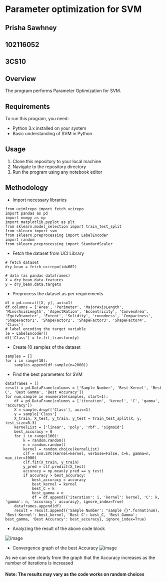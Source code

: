 # Parameter optimization for SVM
## Prisha Sawhney
## 102116052
## 3CS10

## Overview

The program performs Parameter Optimization for SVM.

## Requirements

To run this program, you need:
- Python 3.x installed on your system
- Basic understanding of SVM in Python

## Usage

1. Clone this repository to your local machine
2. Navigate to the repository directory
3. Run the program using any notebook editor

## Methodology
- Import necessary libraries
```
from ucimlrepo import fetch_ucirepo 
import pandas as pd
import numpy as np
import matplotlib.pyplot as plt
from sklearn.model_selection import train_test_split
from sklearn import svm
from sklearn.preprocessing import LabelEncoder
import random
from sklearn.preprocessing import StandardScaler
```



- Fetch the dataset from UCI Library
```
# fetch dataset 
dry_bean = fetch_ucirepo(id=602) 
  
# data (as pandas dataframes) 
X = dry_bean.data.features 
y = dry_bean.data.targets
```



- Preprocess the dataset as per requirements
```
df = pd.concat([X, y], axis=1)
df.columns = ['Area', 'Perimeter', 'MajorAxisLength', 'MinorAxisLength', 'AspectRation', 'Eccentricity', 'ConvexArea', 'EquivDiameter', 'Extent', 'Solidity', 'roundness', 'Compactness', 'ShapeFactor1', 'ShapeFactor2', 'ShapeFactor3', 'ShapeFactor4', 'Class']
# label encoding the target variable
le = LabelEncoder()
df['Class'] = le.fit_transform(y)
```



- Create 10 samples of the dataset
```
samples = []
for i in range(10):
    samples.append(df.sample(n=2000))
```



- Find the best parameters for SVM
```
dataframes = []
result = pd.DataFrame(columns = ['Sample Number', 'Best Kernel', 'Best C', 'Best Gamma', 'Best Accuracy'])
for num,sample in enumerate(samples, start=1):
    df = pd.DataFrame(columns = ['iteration', 'kernel', 'C', 'gamma', 'accuracy'])
    X = sample.drop(['Class'], axis=1)
    y = sample['Class']
    X_train, X_test, y_train, y_test = train_test_split(X, y, test_size=0.3)
    kernelList = ['linear', 'poly', 'rbf', 'sigmoid']
    best_accuracy = 0
    for i in range(100):
        k = random.random()
        n = random.random()
        kernel = random.choice(kernelList)
        clf = svm.SVC(kernel=kernel, verbose=False, C=k, gamma=n, max_iter=1000)
        clf.fit(X_train, y_train)
        y_pred = clf.predict(X_test)
        accuracy = np.mean(y_pred == y_test)
        if accuracy > best_accuracy:
            best_accuracy = accuracy
            best_kernel = kernel
            best_C = k
            best_gamma = n
            df = df.append({'iteration': i, 'kernel': kernel, 'C': k, 'gamma': n, 'accuracy': accuracy}, ignore_index=True)
    dataframes.append(df)
    result = result.append({'Sample Number': "sample {}".format(num), 'Best Kernel': best_kernel, 'Best C': best_C, 'Best Gamma': best_gamma, 'Best Accuracy': best_accuracy}, ignore_index=True)
```



- Analyzing the result of the above code block


![image](https://github.com/prishasawhney/Parameter-Optimization-of-SVM/assets/138293599/1f70c78e-984d-4468-b4af-e1a7a6f8765d)




- Convergence graph of the best Accuracy
![image](https://github.com/prishasawhney/Parameter-Optimization-of-SVM/assets/138293599/7519c0d7-e887-457a-92af-37da2ac56cd3)


As we can see clearly from the graph that the Accuracy increases as the number of iterations is increased


#### Note: The results may vary as the code works on random choices
